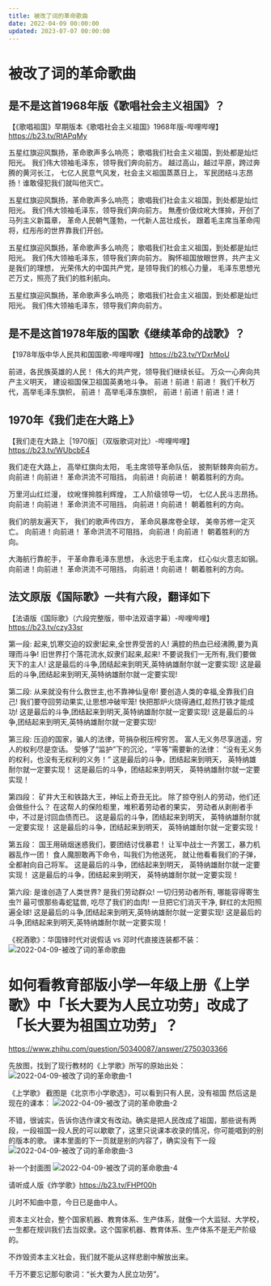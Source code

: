 ```yaml
---
title: 被改了词的革命歌曲
date: 2022-04-09 00:00:00
updated: 2023-07-07 00:00:00
---
```



# 被改了词的革命歌曲




## 是不是这首1968年版《歌唱社会主义祖国》？
【《歌唱祖国》早期版本《歌唱社会主义祖国》1968年版-哔哩哔哩】 https://b23.tv/RtAPqMy

五星红旗迎风飘扬，革命歌声多么响亮；
歌唱我们社会主义祖国，到处都是灿烂阳光。
我们伟大领袖毛泽东，领导我们奔向前方。
越过高山，越过平原，跨过奔腾的黄河长江，
七亿人民意气风发，社会主义祖国蒸蒸日上，
军民团结斗志昂扬！谁敢侵犯我们就叫他灭亡。

五星红旗迎风飘扬，革命歌声多么响亮；
歌唱我们社会主义祖国，到处都是灿烂阳光。
我们伟大领袖毛泽东，领导我们奔向前方。
無產价伋纹吪大愅掵，开创了马列主义新篇章，
革命人民朝气蓬勃，一代新人茁壮成长，
跟着毛主席当革命闯将，红彤彤的世界靠我们开创。

五星红旗迎风飘扬，革命歌声多么响亮；
歌唱我们社会主义祖国，到处都是灿烂阳光。
我们伟大领袖毛泽东，领导我们奔向前方。
胸怀祖国放眼世界，共产主义是我们的理想，
光荣伟大的中国共产党，是领导我们的核心力量，
毛泽东思想光芒万丈，照亮了我们的胜利航向。

五星红旗迎风飘扬，革命歌声多么响亮；
歌唱我们社会主义祖国，到处都是灿烂阳光。
我们伟大领袖毛泽东，领导我们奔向前方。
## 是不是这首1978年版的国歌《继续革命的战歌》？
【1978年版中华人民共和国国歌-哔哩哔哩】 https://b23.tv/YDxrMoU

前进，各民族英雄的人民！
伟大的共产党，领导我们继续长征。
万众一心奔向共产主义明天，
建设祖国保卫祖国英勇地斗争。
前进！前进！前进！
我们千秋万代，高举毛泽东旗帜，
前进！
高举毛泽东旗帜，
前进！前进！前进！进！
## 1970年《我们走在大路上》
【我们走在大路上［1970版］（双版歌词对比）-哔哩哔哩】 https://b23.tv/WUbcbE4

我们走在大路上，
高举红旗向太阳，
毛主席领导革命队伍，
披荆斩棘奔向前方。
向前进！向前进！
革命洪流不可阻挡，
向前进！向前进！
朝着胜利的方向。

万里河山红烂漫，
纹吪愅掵胜利辉煌，
工人阶级领导一切，
七亿人民斗志昂扬。
向前进！向前进！
革命洪流不可阻挡，
向前进！向前进！
朝着胜利的方向。

我们的朋友遍天下，
我们的歌声传四方，
革命风暴席卷全球，
美帝苏修一定灭亡。
向前进！向前进！
革命洪流不可阻挡，
向前进！向前进！
朝着胜利的方向。

大海航行靠舵手，
干革命靠毛泽东思想，
永远忠于毛主席，
红心似火意志如钢。
向前进！向前进！
革命洪流不可阻挡，
向前进！向前进！
朝着胜利的方向。
## 法文原版《国际歌》一共有六段，翻译如下
【法语版《国际歌》（六段完整版，带中法双语字幕）-哔哩哔哩】 https://b23.tv/czy33sr

第一段:
起来,饥寒交迫的奴隶!起来,全世界受苦的人!
满腔的热血已经沸腾,要为真理而斗争!
旧世界打个落花流水,奴隶们起来,起来!
不要说我们一无所有,我们要做天下的主人!
这是最后的斗争,团结起来到明天,英特纳雄耐尔就一定要实现!
这是最后的斗争,团结起来到明天,英特纳雄耐尔就一定要实现!

第二段:
从来就没有什么救世主,也不靠神仙皇帝!
要创造人类的幸福,全靠我们自己!
我们要夺回劳动果实,让思想冲破牢笼!
快把那炉火烧得通红,趁热打铁才能成功!
这是最后的斗争,团结起来到明天,英特纳雄耐尔就一定要实现!
这是最后的斗争,团结起来到明天,英特纳雄耐尔就一定要实现!

第三段:
压迫的国家，骗人的法律，苛捐杂税压榨穷苦。
富人无义务尽享逍遥，穷人的权利尽是空话。
受够了“监护”下的沉沦，“平等”需要新的法律：
“没有无义务的权利，也没有无权利的义务！”
这是最后的斗争，团结起来到明天，
英特纳雄耐尔就一定要实现！
这是最后的斗争，团结起来到明天，
英特纳雄耐尔就一定要实现！

第四段：
矿井大王和铁路大王，神坛上奇丑无比。
除了掠夺别人的劳动，他们还会做些什么？
在这帮人的保险柜里，堆积着劳动者的果实，
劳动者从剥削者手中，不过是讨回血债而已。
这是最后的斗争，团结起来到明天，
英特纳雄耐尔就一定要实现！
这是最后的斗争，团结起来到明天，
英特纳雄耐尔就一定要实现！

第五段：
国王用硝烟迷惑我们，要团结讨伐暴君！
让军中战士一齐罢工，暴力机器乱作一团！
食人魔胆敢再下命令，叫我们为他送死，
就让他看看我们的子弹，全都射向自己将军。
这是最后的斗争，团结起来到明天，
英特纳雄耐尔就一定要实现！
这是最后的斗争，团结起来到明天，
英特纳雄耐尔就一定要实现！

第六段:
是谁创造了人类世界? 是我们劳动群众!
一切归劳动者所有, 哪能容得寄生虫?!
最可恨那些毒蛇猛兽, 吃尽了我们的血肉!
一旦把它们消灭干净, 鲜红的太阳照遍全球!
这是最后的斗争,团结起来到明天,英特纳雄耐尔就一定要实现!
这是最后的斗争,团结起来到明天,英特纳雄耐尔就一定要实现！

《祝酒歌》：华国锋时代对说假话 vs 邓时代直接连装都不装：
![2022-04-09-被改了词的革命歌曲](assets/2022-04-09-被改了词的革命歌曲.png)

# 如何看教育部版小学一年级上册《上学歌》中「长大要为人民立功劳」改成了「长大要为祖国立功劳」？

https://www.zhihu.com/question/50340087/answer/2750303366

先放图，找到了现行教材的《上学歌》所写的原始出处：
![2022-04-09-被改了词的革命歌曲-1](assets/2022-04-09-被改了词的革命歌曲-1.jpeg)

《上学歌》
截图是《北京市小学歌选》，可以看到只有人民，没有祖国
然后这是现在的课本：
![2022-04-09-被改了词的革命歌曲-2](assets/2022-04-09-被改了词的革命歌曲-2.jpeg)

不错，很诚实，告诉你选作课文有改动。确实是把人民改成了祖国，那些说有两段，一段祖国一段人民的可以歇歇了，这里只说课本收录的情况，你可能唱到的别的版本的歌。
课本里面的下一页就是别的内容了，确实没有下一段
![2022-04-09-被改了词的革命歌曲-3](assets/2022-04-09-被改了词的革命歌曲-3.jpeg)

补一个封面图
![2022-04-09-被改了词的革命歌曲-4](assets/2022-04-09-被改了词的革命歌曲-4.jpeg)

请听成人版《炸学歌》https://b23.tv/FHPf00h

儿时不知曲中意，今日已是曲中人。

资本主义社会，整个国家机器、教育体系、生产体系，就像一个大监狱、大学校，一生都在规训我们去当奴隶。这个国家机器、教育体系、生产体系不是无产阶级的。

不炸毁资本主义社会，我们就不能从这样悲剧中解放出来。

千万不要忘记那句歌词：“长大要为人民立功劳”。
